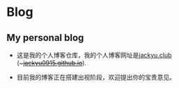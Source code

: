 # Blog
## My personal blog

* 这是我的个人博客仓库，我的个人博客网址是[jackyu.club](http://jackyu.club) (~~~[jackyu0915.github.io](https://jackyu0915.github.io)~~).

* 目前我的博客正在搭建出视阶段，欢迎提出你的宝贵意见。
